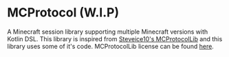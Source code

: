 # MCProtocol (W.I.P)
A Minecraft session library supporting multiple Minecraft versions with Kotlin DSL.
This library is inspired from [Steveice10's MCProtocolLib](https://github.com/Steveice10/MCProtocolLib) and this library uses some of it's code.
MCProtocolLib license can be found [here](https://github.com/Steveice10/MCProtocolLib/blob/master/LICENSE.txt).
 